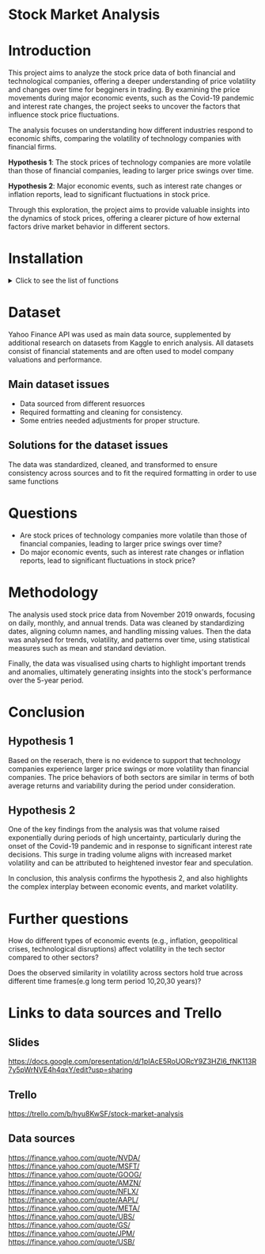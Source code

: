 # Stock Market Analysis

# Introduction
This project aims to analyze the stock price data of both financial and technological companies, offering a deeper understanding of price volatility and changes over time for begginers in trading. By examining the price movements during major economic events, such as the Covid-19 pandemic and interest rate changes, the project seeks to uncover the factors that influence stock price fluctuations.

The analysis focuses on understanding how different industries respond to economic shifts, comparing the volatility of technology companies with financial firms.

**Hypothesis 1**:
The stock prices of technology companies are more volatile than those of financial companies, leading to larger price swings over time.

**Hypothesis 2**:
Major economic events, such as interest rate changes or inflation reports, lead to significant fluctuations in stock price.

Through this exploration, the project aims to provide valuable insights into the dynamics of stock prices, offering a clearer picture of how external factors drive market behavior in different sectors.

# Installation

<details>
  <summary>Click to see the list of functions</summary>
1. **Clone the repository**:

```bash
git clone https://github.com/YourUsername/repository_name.git
```

2. **Install UV**

If you're a MacOS/Linux user type:

```bash
curl -LsSf https://astral.sh/uv/install.sh | sh
```

If you're a Windows user open an Anaconda Powershell Prompt and type :

```bash
powershell -ExecutionPolicy ByPass -c "irm https://astral.sh/uv/install.ps1 | iex"
```

3. **Create an environment**

```bash
uv venv 
```

3. **Activate the environment**

If you're a MacOS/Linux user type (if you're using a bash shell):

```bash
source ./venv/bin/activate
```

If you're a MacOS/Linux user type (if you're using a csh/tcsh shell):

```bash
source ./venv/bin/activate.csh
```

If you're a Windows user type:

```bash
.\venv\Scripts\activate
```

4. **Install dependencies**:

```bash
uv pip install -r requirements.txt
```

## Required packeges
Pandas, Numpy, Seaborn, Matplotlib.pyplo, plotly.express, plotly.graph_objects, yfinance 

</details>

# Dataset 
Yahoo Finance API was used as main data source, supplemented by additional research on datasets from Kaggle to enrich analysis. All datasets consist of financial statements and are often used to model company valuations and performance.

## Main dataset issues

- Data sourced from different resuorces
- Required formatting and cleaning for consistency.
- Some entries needed adjustments for proper structure.

## Solutions for the dataset issues

The data was standardized, cleaned, and transformed to ensure consistency across sources and to fit the required formatting in order to use same functions

# Questions

- Are stock prices of technology companies more volatile than those of financial companies, leading to larger price swings over time?
- Do major economic events, such as interest rate changes or inflation reports, lead to significant fluctuations in stock price?


# Methodology

The analysis used stock price data from November 2019 onwards, focusing on daily, monthly, and annual trends. Data was cleaned by standardizing dates, aligning column names, and handling missing values. Then the data was analysed for trends, volatility, and patterns over time, using statistical measures such as mean and standard deviation. 

Finally, the data was visualised using charts to highlight important trends and anomalies, ultimately generating insights into the stock's performance over the 5-year period.

# Conclusion

## Hypothesis 1

Based on the reserach, there is no evidence to support that technology companies experience larger price swings or more volatility than financial companies. The price behaviors of both sectors are similar in terms of both average returns and variability during the period under consideration.

## Hypothesis 2

One of the key findings from the analysis was that volume raised exponentially during periods of high uncertainty, particularly during the onset of the Covid-19 pandemic and in response to significant interest rate decisions. This surge in trading volume aligns with increased market volatility and can be attributed to heightened investor fear and speculation.

In conclusion, this analysis confirms the hypothesis 2, and also highlights the complex interplay between economic events, and market volatility.

# Further questions

How do different types of economic events (e.g., inflation, geopolitical crises, technological disruptions) affect volatility in the tech sector compared to other sectors?

Does the observed similarity in volatility across sectors hold true across different time frames(e.g long term period 10,20,30 years)?

# Links to data sources and Trello

## Slides

https://docs.google.com/presentation/d/1pIAcE5RoUORcY9Z3HZl6_fNK113R7y5pWrNVE4h4qxY/edit?usp=sharing

## Trello

https://trello.com/b/hyu8KwSF/stock-market-analysis

## Data sources


https://finance.yahoo.com/quote/NVDA/
https://finance.yahoo.com/quote/MSFT/
https://finance.yahoo.com/quote/GOOG/
https://finance.yahoo.com/quote/AMZN/
https://finance.yahoo.com/quote/NFLX/
https://finance.yahoo.com/quote/AAPL/
https://finance.yahoo.com/quote/META/
https://finance.yahoo.com/quote/UBS/
https://finance.yahoo.com/quote/GS/
https://finance.yahoo.com/quote/JPM/
https://finance.yahoo.com/quote/USB/
